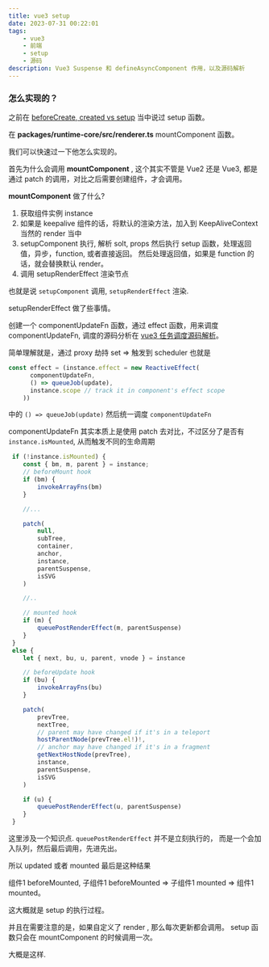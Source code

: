 ```yaml
---
title: vue3 setup
date: 2023-07-31 00:22:01
tags: 
    - vue3
    - 前端
    - setup
    - 源码
description: Vue3 Suspense 和 defineAsyncComponent 作用，以及源码解析
---
```


### 怎么实现的？

之前在 [beforeCreate, created vs setup](/tblog/2023/06/20/vue_setup_created_before_created/) 当中说过 setup 函数。

在 **packages/runtime-core/src/renderer.ts** mountComponent 函数。

我们可以快速过一下他怎么实现的。

首先为什么会调用 **mountComponent** , 这个其实不管是 Vue2 还是 Vue3, 都是通过 patch 的调用，对比之后需要创建组件，才会调用。

**mountComponent** 做了什么?

1. 获取组件实例 instance
2. 如果是 keepalive 组件的话，将默认的渲染方法，加入到 KeepAliveContext 当然的 render 当中
3. setupComponent 执行, 解析 solt, props 然后执行 setup 函数，处理返回值，异步，function, 或者直接返回。 然后处理返回值，如果是 function 的话，就会替换默认 render。
4. 调用 setupRenderEffect 渲染节点

也就是说 `setupComponent` 调用, `setupRenderEffect` 渲染.

setupRenderEffect 做了些事情。

创建一个 componentUpdateFn 函数，通过 effect 函数，用来调度 componentUpdateFn, 调度的源码分析在 [vue3 任务调度源码解析](/tblog/2023/07/08/Vue3_queue/)。 

简单理解就是，通过 proxy 劫持 set => 触发到 scheduler 也就是

```ts
const effect = (instance.effect = new ReactiveEffect(
      componentUpdateFn,
      () => queueJob(update),
      instance.scope // track it in component's effect scope
    ))
```

中的 `() => queueJob(update)` 然后统一调度 `componentUpdateFn`

componentUpdateFn 其实本质上是使用 patch 去对比，不过区分了是否有 `instance.isMounted`, 从而触发不同的生命周期

```ts
 if (!instance.isMounted) {
    const { bm, m, parent } = instance;
    // beforeMount hook
    if (bm) {
        invokeArrayFns(bm)
    }

    //...

    patch(
        null,
        subTree,
        container,
        anchor,
        instance,
        parentSuspense,
        isSVG
    )

    //..

    // mounted hook
    if (m) {
        queuePostRenderEffect(m, parentSuspense)
    }
 }
 else {
    let { next, bu, u, parent, vnode } = instance

    // beforeUpdate hook
    if (bu) {
        invokeArrayFns(bu)
    }

    patch(
        prevTree,
        nextTree,
        // parent may have changed if it's in a teleport
        hostParentNode(prevTree.el!)!,
        // anchor may have changed if it's in a fragment
        getNextHostNode(prevTree),
        instance,
        parentSuspense,
        isSVG
    )

    if (u) {
        queuePostRenderEffect(u, parentSuspense)
    }
 }
```

这里涉及一个知识点. `queuePostRenderEffect` 并不是立刻执行的， 而是一个会加入队列，然后最后调用，先进先出。

所以 updated 或者 mounted 最后是这种结果

组件1 beforeMounted, 子组件1 beforeMounted => 子组件1 mounted => 组件1 mounted。

这大概就是 setup 的执行过程。

并且在需要注意的是，如果自定义了 render , 那么每次更新都会调用。 setup 函数只会在 mountComponent 的时候调用一次。

大概是这样.